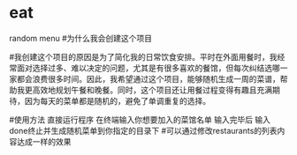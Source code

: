 # eat
random menu
#为什么我会创建这个项目

#我创建这个项目的原因是为了简化我的日常饮食安排。平时在外面用餐时，我经常面对选择过多、难以决定的问题，尤其是有很多喜欢的餐馆，但每次纠结选哪一家都会浪费很多时间。因此，我希望通过这个项目，能够随机生成一周的菜谱，帮助我更高效地规划午餐和晚餐。同时，这个项目还让用餐过程变得有趣且充满期待，因为每天的菜单都是随机的，避免了单调重复的选择。

#使用方法
直接运行程序 在终端输入你想要加入的菜馆名单
输入完毕后 输入done终止并生成随机菜单到你指定的目录下
#可以通过修改restaurants的列表内容达成一样的效果
